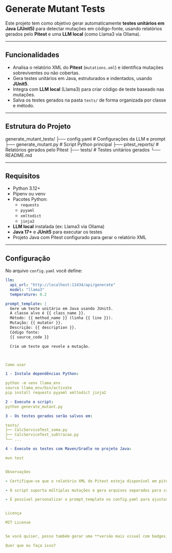 # Generate Mutant Tests

Este projeto tem como objetivo gerar automaticamente **testes unitários em Java (JUnit5)** para detectar mutações em código-fonte, usando relatórios gerados pelo **Pitest** e uma **LLM local** (como Llama3 via Ollama).

---

## Funcionalidades

- Analisa o relatório XML do **Pitest** (`mutations.xml`) e identifica mutações sobreviventes ou não cobertas.
- Gera testes unitários em Java, estruturados e indentados, usando **JUnit5**.
- Integra com **LLM local** (Llama3) para criar código de teste baseado nas mutações.
- Salva os testes gerados na pasta `tests/` de forma organizada por classe e método.

---

## Estrutura do Projeto

generate_mutant_tests/
├── config.yaml # Configurações da LLM e prompt
├── generate_mutant.py # Script Python principal
├── pitest_reports/ # Relatórios gerados pelo Pitest
├── tests/ # Testes unitários gerados
└── README.md


---

## Requisitos

- Python 3.12+
- Pipenv ou venv
- Pacotes Python:
  - `requests`
  - `pyyaml`
  - `xmltodict`
  - `jinja2`
- **LLM local** instalada (ex: Llama3 via Ollama)
- **Java 17+** e **JUnit5** para executar os testes
- Projeto Java com Pitest configurado para gerar o relatório XML

---

## Configuração

No arquivo `config.yaml` você define:

```yaml
llm:
  api_url: "http://localhost:11434/api/generate"
  model: "llama3"
  temperature: 0.2

prompt_template: |
  Gere um teste unitário em Java usando JUnit5.
  A classe alvo é {{ class_name }}.
  Método: {{ method_name }} (linha {{ line }}).
  Mutação: {{ mutator }}.
  Descrição: {{ description }}.
  Código fonte:
  {{ source_code }}

  Crie um teste que revele a mutação.



Como usar

1 - Instale dependências Python:

python -m venv llama_env
source llama_env/bin/activate
pip install requests pyyaml xmltodict jinja2

2 - Execute o script:
python generate_mutant.py

3 - Os testes gerados serão salvos em:

tests/
├── CalcServiceTest_soma.py
├── CalcServiceTest_subtracao.py
└── ...

4 - Execute os testes com Maven/Gradle no projeto Java:

mvn test


Observações

- Certifique-se que o relatório XML do Pitest esteja disponível em pitest_reports/mutations.xml.

- O script suporta múltiplas mutações e gera arquivos separados para cada método afetado.

- É possível personalizar o prompt_template no config.yaml para ajustar o estilo dos testes gerados.


Licença

MIT License


Se você quiser, posso também gerar uma **versão mais visual com badges, instruções rápidas de setup do WSL e da LLM**, deixando o README mais profissional e pronto para GitHub.  

Quer que eu faça isso?